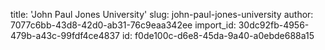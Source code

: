 title: 'John Paul Jones University'
slug: john-paul-jones-university
author: 7077c6bb-43d8-42d0-ab31-76c9eaa342ee
import_id: 30dc92fb-4956-479b-a43c-99fdf4ce4837
id: f0de100c-d6e8-45da-9a40-a0ebde688a15
